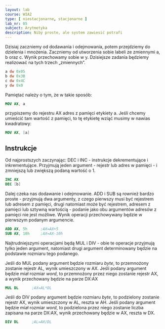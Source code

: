 ```yaml
---
layout: lab
course: WIA2
type: [ niestacjonarne, stacjonarne ]
lab_nr: 05
subject: Arytmetyka
description: Niby proste, ale system zawiesić potrafi
---
```

Dzisiaj zaczniemy od dodawania i odejmowania, potem przejdziemy do dzielenia i mnożenia. Zaczniemy od utworzenia sobie labeli ze zmiennymi a, b oraz c. Wynik przechowamy sobie w y. Dzisiejsze zadania będziemy realizować na tych trzech „zmiennych”.

```nasm 
a dw 0x05
b dw 0x3B
c dw 0x4C
y dw 0x0
```

Pamiętać należy o tym, że w takie sposób:
```nasm
MOV AX, a
```
przypiszemy do rejestru AX adres z pamięci etykiety a. Jeśli chcemy umieścić tam wartość z pamięci, to tę etykietę wziąć musimy w nawias kwadratowy:

```nasm
MOV AX, [a]
```
## Instrukcje
Od najprostszych zaczynając: DEC i INC - instrukcje dekrementujące i inkrementujące. Przyjmują jeden argument - rejestr lub adres w pamięci - i zmniejszą lub zwiększą podaną wartość o 1.

```nasm
INC AX
DEC [b]
```

Dalej czeka nas dodawanie i odejmowanie. ADD i SUB są rownież bardzo proste - przyjmują dwa argumenty, z czego pierwszy musi być rejestrem lub adresem z pamięci, drugi natomiast może być rejestrem, adresem z pamięci lub sztywną wartością - podanie jako obu argumentów adresów z pamięci nie jest możliwe. Wynik operacji przechowywany będzie w pierwszym podanym argumencie.

```nasm
ADD AX, 5h      ;AX=AX+5
SUB AX, 10h     ;AX=AX-10h
```

Najtrudniejszymi operacjami będą MUL i DIV - obie te operacje przyjmują tylko jeden argument, natomiast drugi argument determinowany będzie na podstawie rozmiaru tego podanego. 

Jeśli do MUL podany argument będzie rozmiaru *byte*, to przemnożony zostanie rejestr AL, wynik umieszczony w AX. Jeśli podany argument będzie miał rozmiar *word*, to przemnożony przez niego zostanie rejestr AX, a wynik przechowany będzie na parze DX:AX

```nasm
MUL DL      ;AX=AL*DL
```

Jeśli do DIV podany argument będzie rozmiaru *byte*, to podzielony zostanie rejestr AX, wynik umieszczony w AL, reszta w AH. Jeśli podany argument będzie miał rozmiar *word*, to podzielona przez niego zostanie liczba zapisana na parze DX:AX, wynik przechowany będzie w AX, reszta w DX.

```nasm
DIV DL      ;AL=AX/DL
```


